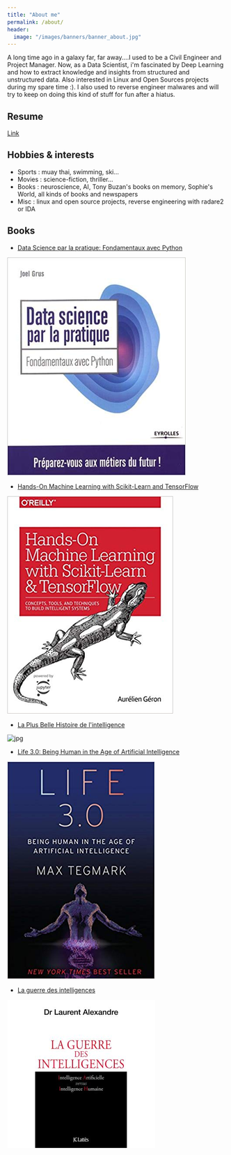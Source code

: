 ```yaml
---
title: "About me"
permalink: /about/
header:
  image: "/images/banners/banner_about.jpg"
---
```


A long time ago in a galaxy far, far away....I used to be a Civil Engineer and Project Manager. Now, as a Data Scientist, i'm fascinated by Deep Learning and how to extract knowledge and insights from structured and unstructured data. Also interested in Linux and Open Sources projects during my spare time :). I also used to reverse engineer malwares and will try to keep on doing this kind of stuff for fun after a hiatus.

## Resume
[Link](https://github.com/obrunet/Degrees_qualifications_and_resume/blob/master/Resume.pdf)

## Hobbies & interests
* Sports : muay thai, swimming, ski...
* Movies : science-fiction, thriller...
* Books : neuroscience, AI, Tony Buzan's books on memory, Sophie's World, all kinds of books and newspapers 
* Misc : linux and open source projects, reverse engineering with radare2 or IDA


## Books 

* [Data Science par la pratique: Fondamentaux avec Python](https://www.amazon.fr/Data-Science-par-pratique-Fondamentaux/dp/2212118686)


![jpg](/images/books/ds_pratique_book_.jpg)

* [Hands-On Machine Learning with Scikit-Learn and TensorFlow](https://www.amazon.fr/Hands-Machine-Learning-Scikit-Learn-TensorFlow/dp/1491962291)


![jpg](/images/books/hands_on_book.jpg)

* [La Plus Belle Histoire de l'intelligence](https://livre.fnac.com/a12534044/Stanislas-Dehaene-La-Plus-Belle-Histoire-de-l-intelligence)


![jpg](/images/books/La-Plus-Belle-Histoire-de-l-intelligence.jpg)

* [Life 3.0: Being Human in the Age of Artificial Intelligence](https://www.amazon.com/Life-3-0-Being-Artificial-Intelligence/dp/1101946598)


![jpg](/images/books/life_3.0_book.jpg)

* [La guerre des intelligences](https://livre.fnac.com/a10637897/Laurent-Alexandre-La-guerre-des-intelligences)


![jpg](/images/books/La-guerre-des-intelligences.jpg)